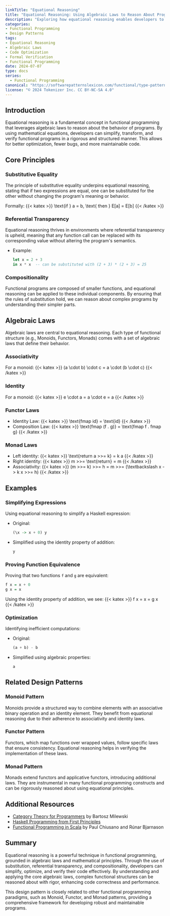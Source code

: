 ```yaml
---
linkTitle: "Equational Reasoning"
title: "Equational Reasoning: Using Algebraic Laws to Reason About Program Behavior"
description: "Exploring how equational reasoning enables developers to use algebraic laws for reasoning about the behavior of functional programs, providing a solid basis for formal verification and optimization."
categories:
- Functional Programming
- Design Patterns
tags:
- Equational Reasoning
- Algebraic Laws
- Code Optimization
- Formal Verification
- Functional Programming
date: 2024-07-07
type: docs
series:
  - Functional Programming
canonical: "https://softwarepatternslexicon.com/functional/type-patterns/type-safety-and-constraints/equational-reasoning"
license: "© 2024 Tokenizer Inc. CC BY-NC-SA 4.0"
---
```


## Introduction

Equational reasoning is a fundamental concept in functional programming that leverages algebraic laws to reason about the behavior of programs. By using mathematical equations, developers can simplify, transform, and verify functional programs in a rigorous and structured manner. This allows for better optimization, fewer bugs, and more maintainable code.

## Core Principles

### Substitutive Equality

The principle of substitutive equality underpins equational reasoning, stating that if two expressions are equal, one can be substituted for the other without changing the program's meaning or behavior.

Formally:
{{< katex >}}
\text{if } a = b, \text{ then } E[a] = E[b]
{{< /katex >}}

### Referential Transparency

Equational reasoning thrives in environments where referential transparency is upheld, meaning that any function call can be replaced with its corresponding value without altering the program's semantics.
- Example:
  ```haskell
  let x = 2 + 3
  in x * x  -- can be substituted with (2 + 3) * (2 + 3) = 25
  ```

### Compositionality

Functional programs are composed of smaller functions, and equational reasoning can be applied to these individual components. By ensuring that the rules of substitution hold, we can reason about complex programs by understanding their simpler parts.

## Algebraic Laws

Algebraic laws are central to equational reasoning. Each type of functional structure (e.g., Monoids, Functors, Monads) comes with a set of algebraic laws that define their behavior.

### Associativity

For a monoid:
{{< katex >}}
(a \cdot b) \cdot c = a \cdot (b \cdot c)
{{< /katex >}}

### Identity

For a monoid:
{{< katex >}}
e \cdot a = a \cdot e = a
{{< /katex >}}

### Functor Laws

- Identity Law: 
  {{< katex >}} \text{fmap id} = \text{id} {{< /katex >}}
- Composition Law:
  {{< katex >}} \text{fmap (f . g)} = \text{fmap f . fmap g} {{< /katex >}}

### Monad Laws

- Left identity:
  {{< katex >}} \text{return a >>= k} = k a {{< /katex >}}
- Right identity:
  {{< katex >}} m >>= \text{return} = m {{< /katex >}}
- Associativity:
  {{< katex >}} (m >>= k) >>= h = m >>= (\textbackslash x -> k x >>= h) {{< /katex >}}

## Examples

### Simplifying Expressions

Using equational reasoning to simplify a Haskell expression:
- Original:
  ```haskell
  (\x -> x + 0) y
  ```
- Simplified using the identity property of addition:
  ```haskell
  y
  ```

### Proving Function Equivalence

Proving that two functions `f` and `g` are equivalent:
  ```haskell
  f x = x + 0
  g x = x
  ```
Using the identity property of addition, we see:
  {{< katex >}} f x = x = g x {{< /katex >}}

### Optimization

Identifying inefficient computations:
- Original:
  ```haskell
  (a + b) - b
  ```
- Simplified using algebraic properties:
  ```haskell
  a
  ```

## Related Design Patterns

### Monoid Pattern

Monoids provide a structured way to combine elements with an associative binary operation and an identity element. They benefit from equational reasoning due to their adherence to associativity and identity laws.

### Functor Pattern

Functors, which map functions over wrapped values, follow specific laws that ensure consistency. Equational reasoning helps in verifying the implementation of these laws.

### Monad Pattern

Monads extend functors and applicative functors, introducing additional laws. They are instrumental in many functional programming constructs and can be rigorously reasoned about using equational principles.

## Additional Resources

- [Category Theory for Programmers](https://www.youtube.com/playlist?list=PLbgaMIhjbmEnaH_LTkxLI7FMa2HsnawM_) by Bartosz Milewski
- [Haskell Programming from First Principles](http://haskellbook.com/)
- [Functional Programming in Scala](https://www.manning.com/books/functional-programming-in-scala) by Paul Chiusano and Rúnar Bjarnason

## Summary

Equational reasoning is a powerful technique in functional programming, grounded in algebraic laws and mathematical principles. Through the use of substitution, referential transparency, and compositionality, developers can simplify, optimize, and verify their code effectively. By understanding and applying the core algebraic laws, complex functional structures can be reasoned about with rigor, enhancing code correctness and performance. 

This design pattern is closely related to other functional programming paradigms, such as Monoid, Functor, and Monad patterns, providing a comprehensive framework for developing robust and maintainable programs.
